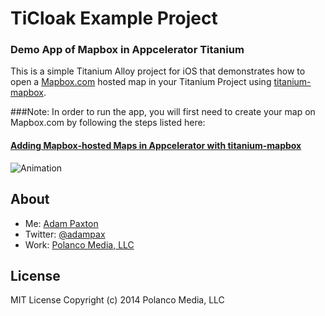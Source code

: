 
# TiCloak Example Project
### Demo App of Mapbox in Appcelerator Titanium

This is a simple Titanium Alloy project for iOS that demonstrates how to open
a [Mapbox.com](http://www.mapbox.com) hosted map in your Titanium Project using
[titanium-mapbox][3].

###Note:
In order to run the app, you will first need to create your map on Mapbox.com
by following the steps listed here:

#### [Adding Mapbox-hosted Maps in Appcelerator with titanium-mapbox][1]

![Animation][2]


## About
* Me: [Adam Paxton](http://adampaxton.com)
* Twitter: [@adampax](http://twitter.com/adampax)
* Work: [Polanco Media, LLC](http://polancomedia.com)

## License
MIT License
Copyright (c) 2014 Polanco Media, LLC


[1]: http://adampaxton.com/simple-custom-maps-in-appcelerator-with-titanium-mapbox-and-mapboxcom.aspx
[2]: https://raw.github.com/adampax/TiCloak/master/screenshots/ticloak-mapbox.gif
[3]: https://github.com/adampax/titanium-mapbox
